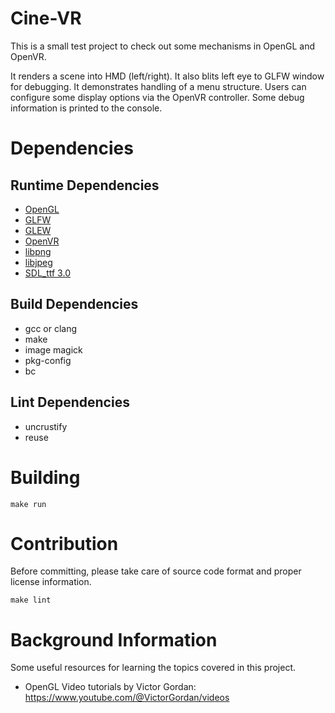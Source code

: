 <!--
SPDX-FileCopyrightText: 2025 QuantumHole <QuantumHole@github.com>

SPDX-License-Identifier: GPL-3.0-or-later
-->

# Cine-VR
This is a small test project to check out some mechanisms in OpenGL and OpenVR.

It renders a scene into HMD (left/right). It also blits left eye to GLFW window for debugging.
It demonstrates handling of a menu structure. Users can configure some display options via the
OpenVR controller. Some debug information is printed to the console.

# Dependencies

## Runtime Dependencies
* [OpenGL](https://www.opengl.org)
* [GLFW](https://www.glfw.org/)
* [GLEW](https://www.opengl.org/sdk/libs/GLEW/)
* [OpenVR](https://github.com/ValveSoftware/openvr)
* [libpng](https://www.libpng.org/pub/png/libpng.html)
* [libjpeg](https://jpegclub.org/reference/reference-sources/)
* [SDL_ttf 3.0](https://wiki.libsdl.org/SDL3_ttf/FrontPage)

## Build Dependencies

* gcc or clang
* make
* image magick
* pkg-config
* bc

## Lint Dependencies

* uncrustify
* reuse

# Building

`make run`

# Contribution

Before committing, please take care of source code format and proper license information.

`make lint`

# Background Information

Some useful resources for learning the topics covered in this project.
* OpenGL Video tutorials by Victor Gordan: https://www.youtube.com/@VictorGordan/videos
